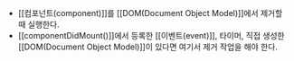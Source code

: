 - [[컴포넌트(component)]]를 [[DOM(Document Object Model)]]에서 제거할 때 실행한다.
- [[componentDidMount()]]에서 등록한 [[이벤트(event)]], 타이머, 직접 생성한 [[DOM(Document Object Model)]]이 있다면 여기서 제거 작업을 해야 한다.
